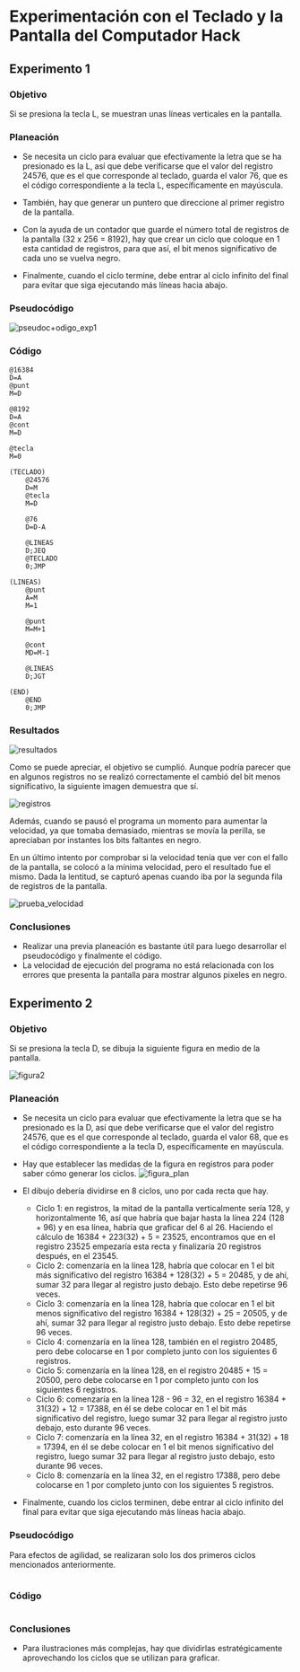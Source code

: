 # Experimentación con el Teclado y la Pantalla del Computador Hack

## Experimento 1
### Objetivo
Si se presiona la tecla L, se muestran unas líneas verticales en la pantalla.
### Planeación
- Se necesita un ciclo para evaluar que efectivamente la letra que se ha presionado es la L, así que debe verificarse que el valor del registro 24576, que es el que corresponde al teclado, guarda el valor 76, que es el código correspondiente a la tecla L, específicamente en mayúscula.

- También, hay que generar un puntero que direccione al primer registro de la pantalla.

- Con la ayuda de un contador que guarde el número total de registros de la pantalla (32 x 256 = 8192), hay que crear un ciclo que coloque en 1 esta cantidad de registros, para que así, el bit menos significativo de cada uno se vuelva negro.

- Finalmente, cuando el ciclo termine, debe entrar al ciclo infinito del final para evitar que siga ejecutando más líneas hacia abajo.

### Pseudocódigo
![pseudoc+odigo_exp1](https://github.com/hacUPB/sc-2420-eval-u1-SofiaLezcanoArenas/blob/main/Actividad3/pseudo1.jpeg)

### Código

``` assembler
@16384
D=A
@punt
M=D

@8192
D=A
@cont
M=D

@tecla
M=0

(TECLADO)
    @24576
    D=M
    @tecla
    M=D

    @76
    D=D-A

    @LINEAS
    D;JEQ
    @TECLADO
    0;JMP

(LINEAS)
    @punt
    A=M
    M=1

    @punt
    M=M+1

    @cont
    MD=M-1

    @LINEAS
    D;JGT

(END)
    @END
    0;JMP

```

### Resultados
![resultados](https://github.com/hacUPB/sc-2420-eval-u1-SofiaLezcanoArenas/blob/main/Actividad3/Captura%20de%20pantalla%202024-08-10%20165242.png)

Como se puede apreciar, el objetivo se cumplió. Aunque podría parecer que en algunos registros no se realizó correctamente el cambió del bit menos significativo, la siguiente imagen demuestra que sí.

![registros](https://github.com/hacUPB/sc-2420-eval-u1-SofiaLezcanoArenas/blob/main/Actividad3/Captura%20de%20pantalla%202024-08-10%20165629.png)

Además, cuando se pausó el programa un momento para aumentar la velocidad, ya que tomaba demasiado, mientras se movía la perilla, se apreciaban por instantes los bits faltantes en negro.

En un último intento por comprobar si la velocidad tenía que ver con el fallo de la pantalla, se colocó a la mínima velocidad, pero el resultado fue el mismo. Dada la lentitud, se capturó apenas cuando iba por la segunda fila de registros de la pantalla.

![prueba_velocidad](https://github.com/hacUPB/sc-2420-eval-u1-SofiaLezcanoArenas/blob/main/Actividad3/Captura%20de%20pantalla%202024-08-10%20171252.png)

### Conclusiones

- Realizar una previa planeación es bastante útil para luego desarrollar el pseudocódigo y finalmente el código.
- La velocidad de ejecución del programa no está relacionada con los errores que presenta la pantalla para mostrar algunos pixeles en negro.

## Experimento 2
### Objetivo
Si se presiona la tecla D, se dibuja la siguiente figura en medio de la pantalla.

![figura2](https://github.com/hacUPB/sc-2420-eval-u1-SofiaLezcanoArenas/blob/main/Actividad3/figura2.jpeg)

### Planeación
- Se necesita un ciclo para evaluar que efectivamente la letra que se ha presionado es la D, así que debe verificarse que el valor del registro 24576, que es el que corresponde al teclado, guarda el valor 68, que es el código correspondiente a la tecla D, específicamente en mayúscula.
  
- Hay que establecer las medidas de la figura en registros para poder saber cómo generar los ciclos.
  ![figura_plan](https://github.com/hacUPB/sc-2420-eval-u1-SofiaLezcanoArenas/blob/main/Actividad3/figura_plan.jpeg)

- El dibujo debería dividirse en 8 ciclos, uno por cada recta que hay.
  - Ciclo 1: en registros, la mitad de la pantalla verticalmente sería 128, y horizontalmente 16, así que habría que bajar hasta la línea 224 (128 + 96) y en esa línea, habría que graficar del 6 al 26. Haciendo el cálculo de 16384 + 223(32) + 5 = 23525, encontramos que en el registro 23525 empezaría esta recta y finalizaría 20 registros después, en el 23545.
  - Ciclo 2: comenzaría en la línea 128, habría que colocar en 1 el bit más significativo del registro 16384 + 128(32) + 5 = 20485, y de ahí, sumar 32 para llegar al registro justo debajo. Esto debe repetirse 96 veces.
  - Ciclo 3: comenzaría en la línea 128, habría que colocar en 1 el bit menos significativo del registro 16384 + 128(32) + 25 = 20505, y de ahí, sumar 32 para llegar al registro justo debajo. Esto debe repetirse 96 veces.
  - Ciclo 4: comenzaría en la línea 128, también en el registro 20485, pero debe colocarse en 1 por completo junto con los siguientes 6 registros.
  - Ciclo 5: comenzaría en la línea 128, en el registro 20485 + 15 = 20500, pero debe colocarse en 1 por completo junto con los siguientes 6 registros.
  - Ciclo 6: comenzaría en la línea 128 - 96 = 32, en el registro 16384 + 31(32) + 12 = 17388, en él se debe colocar en 1 el bit más significativo del registro, luego sumar 32 para llegar al registro justo debajo, esto durante 96 veces.
  - Ciclo 7: comenzaría en la línea 32, en el registro 16384 + 31(32) + 18 = 17394, en él se debe colocar en 1 el bit menos significativo del registro, luego sumar 32 para llegar al registro justo debajo, esto durante 96 veces.
  - Ciclo 8: comenzaría en la línea 32, en el registro 17388, pero debe colocarse en 1 por completo junto con los siguientes 5 registros.
  
- Finalmente, cuando los ciclos terminen, debe entrar al ciclo infinito del final para evitar que siga ejecutando más líneas hacia abajo.

### Pseudocódigo
Para efectos de agilidad, se realizaran solo los dos primeros ciclos mencionados anteriormente.

![]()

### Código
``` assembler

```

### Conclusiones
- Para ilustraciones más complejas, hay que dividirlas estratégicamente aprovechando los ciclos que se utilizan para graficar.